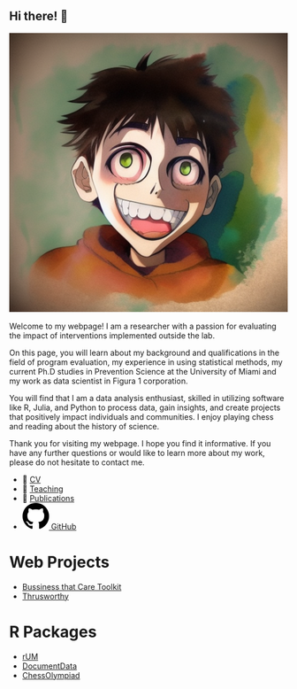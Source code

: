 ## Hi there! 👋

<img class="avatar" src="img/me.png" alt="avatar">

Welcome to my webpage! I am a researcher with a passion for evaluating the impact of interventions implemented outside the lab.

On this page, you will learn about my background and qualifications in the field of program evaluation, my experience in using statistical methods, my current Ph.D studies in Prevention Science at the University of Miami and my work as data scientist in Figura 1 corporation.

You will find that I am a data analysis enthusiast, skilled in utilizing software like R, Julia, and Python to process data, gain insights, and create projects that positively impact individuals and communities. I enjoy playing chess and reading about the history of science.

Thank you for visiting my webpage. I hope you find it informative. If you have any further questions or would like to learn more about my work, please do not hesitate to contact me.

-   📰 [CV](https://github.com/focardozom/cv/blob/main/cv/cv.pdf)
-   🧑 [Teaching](https://github.com/focardozom/Advanced-Research-Methods)
-   📝 [Publications](https://orcid.org/0000-0002-1925-4954)
-   [![](img/github.svg) GitHub](https://github.com/focardozom)

# Web Projects

- [Bussiness that Care Toolkit](https://test-toolkit.netlify.app/)
- [Thrusworthy](https://francisco-cardozo.shinyapps.io/thrusworthy/)

# R Packages

- [rUM](https://raymondbalise.github.io/rUM/)
- [DocumentData](https://github.com/focardozom/DocumentData)
- [ChessOlympiad](https://github.com/focardozom/ChessOlympiad22)
